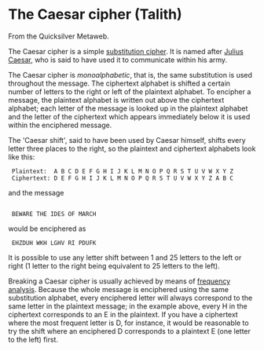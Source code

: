 
# The Caesar cipher (Talith)

From the Quicksilver Metaweb.

The Caesar cipher is a simple [substitution cipher](/substitution-cipher). It is named after [Julius Caesar](/julius-caesar), who is said to have used it to communicate within his army. 

The Caesar cipher is *monoalphabetic*, that is, the same substitution is used throughout the message. The ciphertext alphabet is shifted a certain number of letters to the right or left of the plaintext alphabet. To encipher a message, the plaintext alphabet is written out above the ciphertext alphabet; each letter of the message is looked up in the plaintext alphabet and the letter of the ciphertext which appears immediately below it is used within the enciphered message.

The 'Caesar shift', said to have been used by Caesar himself, shifts every letter three places to the right, so the plaintext and ciphertext alphabets look like this:


```
 Plaintext:  A B C D E F G H I J K L M N O P Q R S T U V W X Y Z
 Ciphertext: D E F G H I J K L M N O P Q R S T U V W X Y Z A B C

```

and the message 

```
 
 BEWARE THE IDES OF MARCH

```

would be enciphered as


```
 EHZDUH WKH LGHV RI PDUFK

```

It is possible to use any letter shift between 1 and 25 letters to the left or right (1 letter to the right being equivalent to 25 letters to the left).

Breaking a Caesar cipher is usually achieved by means of [frequency analysis](/frequency-analysis). Because the whole message is enciphered using the same substitution alphabet, every enciphered letter will always correspond to the same letter in the plaintext message; in the example above, every H in the ciphertext corresponds to an E in the plaintext. If you have a ciphertext where the most frequent letter is D, for instance, it would be reasonable to try the shift where an enciphered D corresponds to a plaintext E (one letter to the left) first.
